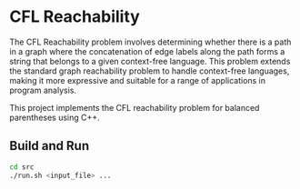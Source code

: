 # CFL Reachability

The CFL Reachability problem involves determining whether there is a path in a graph where the concatenation of edge labels along the path forms a string that belongs to a given context-free language. This problem extends the standard graph reachability problem to handle context-free languages, making it more expressive and suitable for a range of applications in program analysis.

This project implements the CFL reachability problem for balanced parentheses using C++.

## Build and Run

```sh
cd src
./run.sh <input_file> ...
```